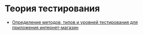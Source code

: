 # Теория тестирования
- [Определение методов, типов и уровней тестирования для приложения интернет-магазин](https://docs.google.com/spreadsheets/d/1Mz9rq_WYyqth4wzBdbrJa_eGxqT8WXQl5Ju3ORuBvY4/edit?usp=sharing)
